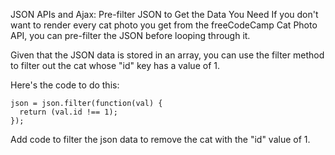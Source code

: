 JSON APIs and Ajax: Pre-filter JSON to Get the Data You Need
If you don't want to render every cat photo you get from the freeCodeCamp Cat Photo API, you can pre-filter the JSON before looping through it.

Given that the JSON data is stored in an array, you can use the filter method to filter out the cat whose "id" key has a value of 1.

Here's the code to do this:
```
json = json.filter(function(val) {
  return (val.id !== 1);
});
```
Add code to filter the json data to remove the cat with the "id" value of 1.

```

```